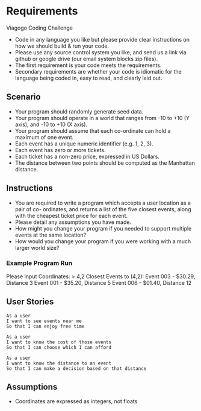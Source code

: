 # Requirements
Viagogo Coding Challenge
- Code in any language you like but please provide clear instructions on how we should build & run your code.
- Please use any source control system you like, and send us a link via github or google drive (our email system blocks zip files).
- The first requirement is your code meets the requirements.
- Secondary requirements are whether your code is idiomatic for the language being
coded in, easy to read, and clearly laid out.
## Scenario
- Your program should randomly generate seed data.
- Your program should operate in a world that ranges from -10 to +10 (Y axis), and -10
to +10 (X axis).
- Your program should assume that each co-ordinate can hold a maximum of one event.
- Each event has a unique numeric identifier (e.g. 1, 2, 3).
- Each event has zero or more tickets.
- Each ticket has a non-zero price, expressed in US Dollars.
- The distance between two points should be computed as the Manhattan distance.
## Instructions
- You are required to write a program which accepts a user location as a pair of co- ordinates, and returns a list of the five closest events, along with the cheapest ticket price for each event.
- Please detail any assumptions you have made.
- How might you change your program if you needed to support multiple events at the
same location?
- How would you change your program if you were working with a much larger world
size?
### Example Program Run
Please Input Coordinates: > 4,2
Closest Events to (4,2):
Event 003 - $30.29, Distance 3 Event 001 - $35.20, Distance 5 Event 006 - $01.40, Distance 12

## User Stories
```
As a user
I want to see events near me
So that I can enjoy free time

As a user
I want to know the cost of those events
So that I can choose which I can afford

As a user
I want to know the distance to an event
So that I can make a decision based on that distance
```
## Assumptions

- Coordinates are expressed as integers, not floats
